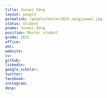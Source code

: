```yaml
---
title: Junwei Zeng
layout: people
permalink: /people/master2025_zengjunwei.jpg
status: Student
pname: Junwei Zeng
position: Master student
grade: 2025
office: 
eml: 
website: 
cv: 
github: 
linkedin:
google_scholar: 
twitter: 
facebook: 
instagram:
desp: 
---
```

